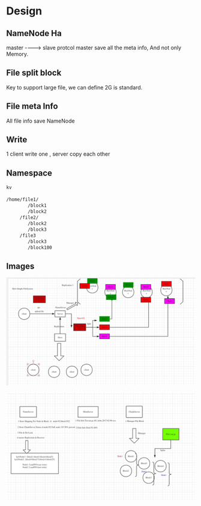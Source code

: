 # Design

## NameNode Ha

master ---->  slave protcol
master save all the meta info, And not only Memory.

## File split block

Key to support large file, we can define 2G is standard.

## File meta Info

All file info save NameNode

## Write 

1 client write one , server copy each other


## Namespace

    kv
    
    /home/file1/
            /block1
            /block2
         /file2/
            /block2
            /block3
         /file3
            /block3
            /block100
            
            
## Images

![](../image/architecture.png)

![](../image/core2.png)



            